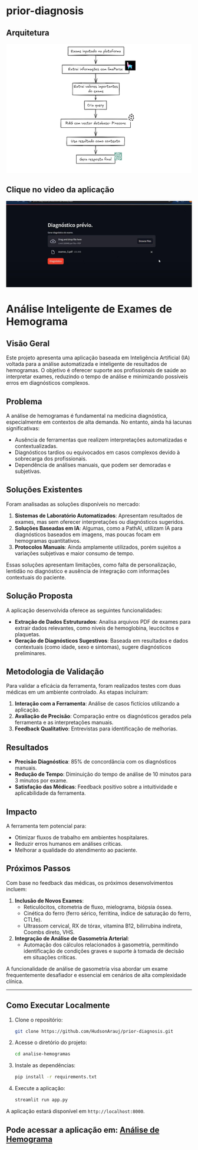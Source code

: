 # prior-diagnosis


## Arquitetura
<img src="./img/image.png" width="600" height="350">

## Clique no video da aplicação
[![Assista o Vídeo](./img/image_2.jpeg)](https://youtu.be/DAr3mveDe10)

# Análise Inteligente de Exames de Hemograma

## **Visão Geral**
Este projeto apresenta uma aplicação baseada em Inteligência Artificial (IA) voltada para a análise automatizada e inteligente de resultados de hemogramas. O objetivo é oferecer suporte aos profissionais de saúde ao interpretar exames, reduzindo o tempo de análise e minimizando possíveis erros em diagnósticos complexos.

## **Problema**
A análise de hemogramas é fundamental na medicina diagnóstica, especialmente em contextos de alta demanda. No entanto, ainda há lacunas significativas:
- Ausência de ferramentas que realizem interpretações automatizadas e contextualizadas.
- Diagnósticos tardios ou equivocados em casos complexos devido à sobrecarga dos profissionais.
- Dependência de análises manuais, que podem ser demoradas e subjetivas.

## **Soluções Existentes**
Foram analisadas as soluções disponíveis no mercado:
1. **Sistemas de Laboratório Automatizados**: Apresentam resultados de exames, mas sem oferecer interpretações ou diagnósticos sugeridos.
2. **Soluções Baseadas em IA**: Algumas, como a PathAI, utilizam IA para diagnósticos baseados em imagens, mas poucas focam em hemogramas quantitativos.
3. **Protocolos Manuais**: Ainda amplamente utilizados, porém sujeitos a variações subjetivas e maior consumo de tempo.

Essas soluções apresentam limitações, como falta de personalização, lentidão no diagnóstico e ausência de integração com informações contextuais do paciente.

## **Solução Proposta**
A aplicação desenvolvida oferece as seguintes funcionalidades:
- **Extração de Dados Estruturados**: Analisa arquivos PDF de exames para extrair dados relevantes, como níveis de hemoglobina, leucócitos e plaquetas.
- **Geração de Diagnósticos Sugestivos**: Baseada em resultados e dados contextuais (como idade, sexo e sintomas), sugere diagnósticos preliminares.

## **Metodologia de Validação**
Para validar a eficácia da ferramenta, foram realizados testes com duas médicas em um ambiente controlado. As etapas incluíram:
1. **Interação com a Ferramenta**: Análise de casos fictícios utilizando a aplicação.
2. **Avaliação de Precisão**: Comparação entre os diagnósticos gerados pela ferramenta e as interpretações manuais.
3. **Feedback Qualitativo**: Entrevistas para identificação de melhorias.

## **Resultados**
- **Precisão Diagnóstica**: 85% de concordância com os diagnósticos manuais.
- **Redução de Tempo**: Diminuição do tempo de análise de 10 minutos para 3 minutos por exame.
- **Satisfação das Médicas**: Feedback positivo sobre a intuitividade e aplicabilidade da ferramenta.

## **Impacto**
A ferramenta tem potencial para:
- Otimizar fluxos de trabalho em ambientes hospitalares.
- Reduzir erros humanos em análises críticas.
- Melhorar a qualidade do atendimento ao paciente.

## **Próximos Passos**
Com base no feedback das médicas, os próximos desenvolvimentos incluem:
1. **Inclusão de Novos Exames**:
   - Reticulócitos, citometria de fluxo, mielograma, biópsia óssea.
   - Cinética do ferro (ferro sérico, ferritina, índice de saturação do ferro, CTLfe).
   - Ultrassom cervical, RX de tórax, vitamina B12, bilirrubina indireta, Coombs direto, VHS.
2. **Integração de Análise de Gasometria Arterial**:
   - Automação dos cálculos relacionados à gasometria, permitindo identificação de condições graves e suporte à tomada de decisão em situações críticas.

A funcionalidade de análise de gasometria visa abordar um exame frequentemente desafiador e essencial em cenários de alta complexidade clínica.

---

## **Como Executar Localmente**
1. Clone o repositório:
   ```bash
   git clone https://github.com/HudsonArauj/prior-diagnosis.git
    ```

2. Acesse o diretório do projeto:
   ```bash
   cd analise-hemogramas
   ```
3. Instale as dependências:
   ```bash
   pip install -r requirements.txt
   ```
4. Execute a aplicação:
   ```bash
   streamlit run app.py
   ```


A aplicação estará disponível em `http://localhost:8000`.


## Pode acessar a aplicação em: [Análise de Hemograma](https://prior-diagnosis-production.up.railway.app/)

